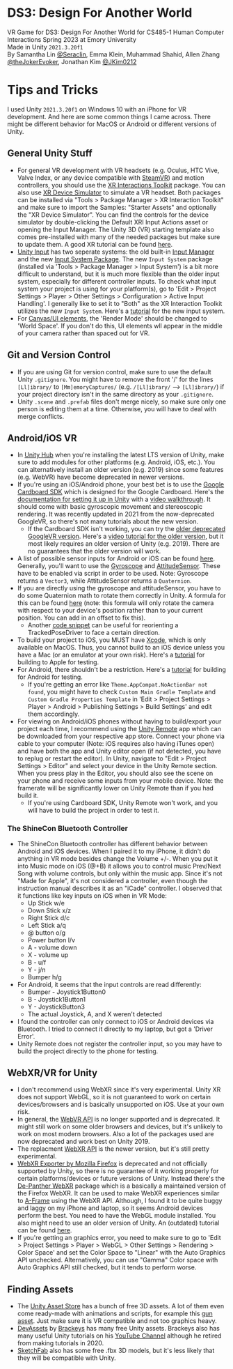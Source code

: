 # DS3: Design For Another World
VR Game for DS3: Design For Another World for CS485-1 Human Computer Interactions Spring 2023 at Emory University 
<br>
Made in Unity `2021.3.20f1`
<br>
By Samantha Lin [@Seraclin](https://github.com/Seraclin), Emma Klein, Muhammad Shahid, Allen Zhang [@theJokerEvoker](https://github.com/theJokerEvoker), Jonathan Kim [@JKim0212](https://github.com/JKim0212)

# Tips and Tricks
I used Unity `2021.3.20f1` on Windows 10 with an iPhone for VR development. And here are some common things I came across. There might be different behavior for MacOS or Android or different versions of Unity.
## General Unity Stuff
* For general VR development with VR headsets (e.g. Oculus, HTC Vive, Valve Index, or any device compatible with [SteamVR](https://store.steampowered.com/app/250820/SteamVR/)) and motion controllers, you should use the [XR Interactions Toolkit](https://docs.unity3d.com/Packages/com.unity.xr.interaction.toolkit@2.3/manual/general-setup.html) package. You can also use [XR Device Simulator](https://docs.unity3d.com/Packages/com.unity.xr.interaction.toolkit@2.3/manual/xr-device-simulator-overview.html) to simulate a VR headset. Both packages can be installed via "Tools > Package Manager > XR Interaction Toolkit" and make sure to import the Samples: "Starter Assets" and optionally the "XR Device Simulator". You can find the controls for the device simulator by double-clicking the Default XRI Input Actions asset or opening the Input Manager. The Unity 3D (VR) starting template also comes pre-installed with many of the needed packages but make sure to update them. A good XR tutorial can be found [here](https://www.youtube.com/watch?v=5ZBkEYUyBWQ). 
* [Unity Input](https://docs.unity3d.com/ScriptReference/Input.html) has two seperate systems: the old built-in [Input Manager](https://docs.unity3d.com/Manual/class-InputManager.html) and the new [Input System Package](https://docs.unity3d.com/Packages/com.unity.inputsystem@1.5/manual/index.html). The new `Input System` package (installed via 'Tools > Package Manager > Input System') is a bit more difficult to understand, but it is much more flexible than the older input system, especially for different controller inputs. To check what input system your project is using for your platform(s), go to 'Edit > Project Settings > Player > Other Settings > Configuration > Active Input Handling'. I generally like to set it to "Both" as the XR Interaction Toolkit utilizes the new `Input System`. Here's a [tutorial](https://gamedevbeginner.com/input-in-unity-made-easy-complete-guide-to-the-new-system/#input_system) for the new input system.
* For [Canvas/UI elements](https://docs.unity3d.com/Packages/com.unity.ugui@1.0/manual/UICanvas.html), the 'Render Mode' should be changed to 'World Space'. If you don't do this, UI elements wll appear in the middle of your camera rather than spaced out for VR.

## Git and Version Control
* If you are using Git for version control, make sure to use the default Unity `.gitignore`. You might have to remove the front '/' for the lines `[Ll]ibrary/` to `[Mm]emoryCaptures/` (e.g. `/[Ll]ibrary/` --> `[Ll]ibrary/`) if your project directory isn't in the same directory as your `.gitignore`.
* Unity `.scene` and `.prefab` files don't merge nicely, so make sure only one person is editing them at a time. Otherwise, you will have to deal with merge conflicts.

## Android/iOS VR
* In [Unity Hub](https://unity.com/download) when you're installing the latest LTS version of Unity, make sure to add modules for other platforms (e.g. Android, iOS, etc.). You can alternatively install an older version (e.g. 2019) since some features (e.g. WebVR) have become deprecated in newer versions.
* If you're using an iOS/Android phone, your best bet is to use the [Google Cardboard SDK](https://github.com/googlevr/cardboard-xr-plugin) which is designed for the Google Cardboard. Here's the [documentation for setting it up in Unity](https://developers.google.com/cardboard/develop/unity/quickstart) with a [video walkthrough](https://youtu.be/uBcwVRqOGho). It should come with basic gyroscopic movement and stereoscopic rendering. It was recently updated in 2021 from the now-deprecated GoogleVR, so there's not many tutorials about the new version. 
    * If the Cardboard SDK isn't working, you can try the [older deprecated GoogleVR version](https://github.com/googlevr/gvr-unity-sdk). Here's a [video tutorial for the older version](https://youtu.be/lU1XBhk9NCI), but it most likely requires an older version of Unity (e.g. 2019). There are no guarantees that the older version will work.
* A list of possible sensor inputs for Android or iOS can be found [here](https://docs.unity3d.com/Packages/com.unity.inputsystem@1.5/manual/Sensors.html). Generally, you'll want to use the [Gyroscope](https://docs.unity3d.com/Packages/com.unity.inputsystem@1.5/manual/Sensors.html#gyroscope) and [AttitudeSensor](https://docs.unity3d.com/Packages/com.unity.inputsystem@1.5/manual/Sensors.html#attitudesensor). These have to be enabled via script in order to be used. Note: Gyroscope returns a `Vector3`, while AttitudeSensor returns a `Quaternion`.
* If you are directly using the gyroscope and attitudeSensor, you have to do some Quaternion math to rotate them correctly in Unity. A formula for this can be found [here](https://gamedev.stackexchange.com/questions/174107/unity-gyroscope-orientation-attitude-wrong) (note: this formula will only rotate the camera with respect to your device's position rather than to your current position. You can add in an offset to fix this).
    * Another [code snippet](https://forum.unity.com/threads/re-orient-trackedposedriver.499715/) can be useful for reorienting a TrackedPoseDriver to face a certain direction. 
* To build your project to iOS, you MUST have [Xcode](https://developer.apple.com/xcode/), which is only available on MacOS. Thus, you cannot build to an iOS device unless you have a Mac (or an emulator at your own risk). Here's a [tutorial](https://www.youtube.com/watch?v=-Hr4-XNCf8Y) for building to Apple for testing.
* For Android, there shouldn't be a restriction. Here's a [tutorial](https://www.youtube.com/watch?v=Nb62z3J4A_A) for building for Android for testing.
    * If you're getting an error like `Theme.AppCompat.NoActionBar not found`, you might have to check `Custom Main Gradle Template` and `Custom Gradle Properties Template` in 'Edit > Project Settings > Player > Android > Publishing Settings > Build Settings' and edit them accordingly. 
* For viewing on Android/iOS phones without having to build/export your project each time, I recommend using the [Unity Remote](https://docs.unity3d.com/Manual/UnityRemote5.html) app which can be downloaded from your respective app store. Connect your phone via cable to your computer (Note: iOS requires also having iTunes open) and have both the app and Unity editor open (if not detected, you have to replug or restart the editor). In Unity, navigate to "Edit > Project Settings > Editor" and select your device in the Unity Remote section. When you press play in the Editor, you should also see the scene on your phone and receive some inputs from your mobile device. Note: the framerate will be significantly lower on Unity Remote than if you had build it.
    * If you're using Cardboard SDK, Unity Remote won't work, and you will have to build the project in order to test it. 
### The ShineCon Bluetooth Controller
* The ShineCon Bluetooth controller has different behavior between Android and iOS devices. When I paired it to my iPhone, it didn't do anything in VR mode besides change the Volume +/-. When you put it into Music mode on iOS (@+B) it allows you to control music Prev/Next Song with volume controls, but only within the music app. Since it's not "Made for Apple", it's not considered a controller, even though the instruction manual describes it as an "iCade" controller. I observed that it functions like key inputs on iOS when in VR Mode:
    * Up Stick w/e
    * Down Stick x/z
    * Right Stick d/c
    * Left Stick a/q
    * @ button o/g
    * Power button l/v
    * A - volume down
    * X - volume up
    * B - u/f
    * Y - j/n
    * Bumper h/g
* For Android, it seems that the input controls are read differently:
    * Bumper - Joystick1Button0
    * B - Joystick1Button1
    * Y - JoystickButton3
    * The actual Joystick, A, and X weren't detected
* I found the controller can only connect to iOS or Android devices via Bluetooth. I tried to connect it directly to my laptop, but got a 'Driver Error'.
* Unity Remote does not register the controller input, so you may have to build the project directly to the phone for testing.
## WebXR/VR for Unity
* I don't recommend using WebXR since it's very experimental. Unity XR does not support WebGL, so it is not guaranteed to work on certain devices/browsers and is basically unsupported on iOS. Use at your own risk.
* In general, the [WebVR API](https://developer.mozilla.org/en-US/docs/Web/API/WebVR_API) is no longer supported and is deprecated. It might still work on some older browsers and devices, but it's unlikely to work on most modern browsers. Also a lot of the packages used are now deprecated and work best on Unity 2019.
* The replacment [WebXR API](https://developer.mozilla.org/en-US/docs/Web/API/WebXR_Device_API) is the newer version, but it's still pretty experimental.
* [WebXR Exporter by Mozilla Firefox](https://github.com/MozillaReality/unity-webxr-export) is deprecated and not officially supported by Unity, so there is no guarantee of it working properly for certain platforms/devices or future versions of Unity. Instead there's the [De-Panther WebXR](https://github.com/De-Panther/unity-webxr-export) package which is a basically a maintained version of the Firefox WebXR. It can be used to make WebXR experiences similar to [A-Frame](https://aframe.io/docs/1.4.0/introduction/) using the WebXR API. Although, I found it to be quite buggy and laggy on my iPhone and laptop, so it seems Android devices perform the best. You need to have the WebGL module installed. You also might need to use an older version of Unity. An (outdated) tutorial can be found [here](https://www.youtube.com/watch?v=ck4MDy1pUoQ).
* If you're getting an graphics error, you need to make sure to go to 'Edit > Project Settings > Player > WebGL > Other Settings > Rendering > Color Space' and set the Color Space to "Linear" with the Auto Graphics API unchecked. Alternatively, you can use "Gamma" Color space with Auto Graphics API still checked, but it tends to perform worse.
## Finding Assets
* The [Unity Asset Store](https://assetstore.unity.com/) has a bunch of free 3D assets. A lot of them even come ready-made with animations and scripts, for example this [gun asset](https://assetstore.unity.com/packages/3d/props/guns/modern-guns-handgun-129821). Just make sure it is VR compatible and not too graphics heavy.
* [DevAssets](https://devassets.com/) by [Brackeys](https://brackeys.com/) has many free Unity assets. Brackeys also has many useful Unity tutorials on his [YouTube Channel](https://www.youtube.com/@Brackeys) although he retired from making tutorials in 2020.
* [SketchFab](https://sketchfab.com/3d-models?date=week&features=downloadable&sort_by=-likeCount) also has some free .fbx 3D models, but it's less likely that they will be compatible with Unity.
